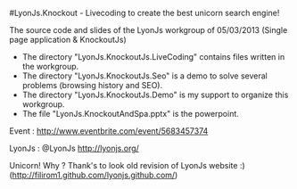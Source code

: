 #LyonJs.Knockout - Livecoding to create the best unicorn search engine! 

The source code and slides of the LyonJs workgroup of 05/03/2013 (Single page application & KnockoutJs)

- The directory "LyonJs.KnockoutJs.LiveCoding" contains files written in the workgroup.
- The directory "LyonJs.KnockoutJs.Seo" is a demo to solve several problems (browsing history and SEO).
- The directory "LyonJs.KnockoutJs.Demo" is my support to organize this workgroup.
- The file "LyonJs.KnockoutAndSpa.pptx" is the powerpoint.

Event : http://www.eventbrite.com/event/5683457374

LyonJs : @LyonJs http://lyonjs.org/

Unicorn! Why ? Thank's to look old revision of LyonJs website :) (http://filirom1.github.com/lyonjs.github.com/)